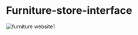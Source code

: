 # Furniture-store-interface
![furniture website1](https://github.com/Sarah123a/Furniture-store-interface/assets/109565786/37deb0c6-d3a6-44e3-9185-fdaec21e5eb5)
